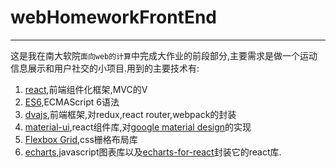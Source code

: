 # webHomeworkFrontEnd

---

这是我在南大软院`面向web的计算`中完成大作业的前段部分,主要需求是做一个运动信息展示和用户社交的小项目.用到的主要技术有:
 1. [react](https://facebook.github.io/react/),前端组件化框架,MVC的V
 2. [ES6](http://es6.ruanyifeng.com/),ECMAScript 6语法
 3. [dvajs](https://github.com/dvajs/dva),前端框架,对redux,react router,webpack的封装
 4. [material-ui](http://www.material-ui.com/),react组件库,对[google material design](https://material.google.com/)的实现
 5. [Flexbox Grid](http://flexboxgrid.com/),css栅格布局库
 6. [echarts](http://echarts.baidu.com/),javascript图表库以及[echarts-for-react](https://github.com/hustcc/echarts-for-react)封装它的react库.
